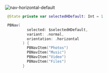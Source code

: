 ![nav-horizontal-default](https://github.com/powerhome/playbook/assets/54749071/8731ad83-322f-43f8-8459-76bc425ba30f)

```swift
 @State private var selectedHDefault: Int = 1

 PBNav(
          selected: $selectedHDefault,
          variant: .normal,
          orientation: .horizontal
        ) {
          PBNavItem("Photos")
          PBNavItem("Music")
          PBNavItem("Video")
          PBNavItem("Files")
        }

```

